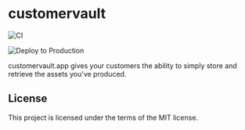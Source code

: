# customervault

![CI](https://github.com/jonwhittlestone/customervault/workflows/CI/badge.svg)

![Deploy to Production](https://github.com/jonwhittlestone/customervault/workflows/Deploy%20to%20Production/badge.svg)

customervault.app gives your customers the ability to simply store and retrieve the assets you've produced.

## License

This project is licensed under the terms of the MIT license.
